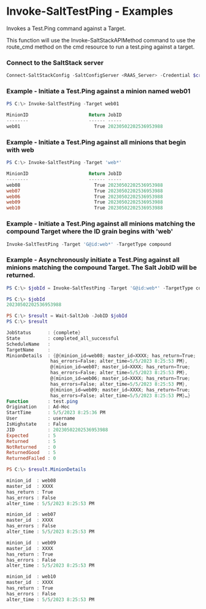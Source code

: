 # Invoke-SaltTestPing - Examples
Invokes a Test.Ping command against a Target.

This function will use the Invoke-SaltStackAPIMethod command to use the route_cmd method on the cmd resource to run a test.ping against a target.

### Connect to the SaltStack server

```powershell
Connect-SaltStackConfig -SaltConfigServer <RAAS_Server> -Credential $credential
```

### Example - Initiate a Test.Ping against a minion named web01

```powershell
PS C:\> Invoke-SaltTestPing -Target web01                        

MinionID                      Return JobID
--------                      ------ -----
web01                           True 20230502202536953988

```

### Example - Initiate a Test.Ping against all minions that begin with web

```powershell
PS C:\> Invoke-SaltTestPing -Target 'web*'

MinionID                      Return JobID
--------                      ------ -----
web08                           True 20230502202536953988
web07                           True 20230502202536953988
web06                           True 20230502202536953988
web09                           True 20230502202536953988
web10                           True 20230502202536953988

```

### Example - Initiate a Test.Ping against all minions matching the compound Target where the ID grain begins with 'web'

```powershell
Invoke-SaltTestPing -Target 'G@id:web*' -TargetType compound
```

### Example - Asynchronously initiate a Test.Ping against all minions matching the compound Target. The Salt JobID will be returned.

```powershell
PS C:\> $jobId = Invoke-SaltTestPing -Target 'G@id:web*' -TargetType compound -Async

PS C:\> $jobId
20230502202536953988

PS C:\> $result = Wait-SaltJob -JobID $jobId
PS C:\> $result

JobStatus      : {complete}
State          : completed_all_successful
ScheduleName   : 
TargetName     : 
MinionDetails  : {@{minion_id=web08; master_id=XXXX; has_return=True;
                has_errors=False; alter_time=5/5/2023 8:25:53 PM}, 
                @{minion_id=web07; master_id=XXXX; has_return=True; 
                has_errors=False; alter_time=5/5/2023 8:25:53 PM}, 
                @{minion_id=web06; master_id=XXXX; has_return=True; 
                has_errors=False; alter_time=5/5/2023 8:25:53 PM}, 
                @{minion_id=web09; master_id=XXXX; has_return=True; 
                has_errors=False; alter_time=5/5/2023 8:25:53 PM}…}
Function       : test.ping
Origination    : Ad-Hoc
StartTime      : 5/5/2023 8:25:36 PM
User           : username
IsHighstate    : False
JID            : 20230502202536953988
Expected       : 5
Returned       : 5
NotReturned    : 0
ReturnedGood   : 5
ReturnedFailed : 0

PS C:\> $result.MinionDetails                                        

minion_id  : web08
master_id  : XXXX
has_return : True
has_errors : False
alter_time : 5/5/2023 8:25:53 PM

minion_id  : web07
master_id  : XXXX
has_errors : False
alter_time : 5/5/2023 8:25:53 PM

minion_id  : web09
master_id  : XXXX
has_return : True
has_errors : False
alter_time : 5/5/2023 8:25:53 PM

minion_id  : web10
master_id  : XXXX
has_return : True
has_errors : False
alter_time : 5/5/2023 8:25:53 PM
```
